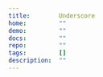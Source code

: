 ```yaml
---
title:        Underscore
home:         ""
demo:         ""
docs:         ""
repo:         ""
tags:         []
description:  ""
---
```


